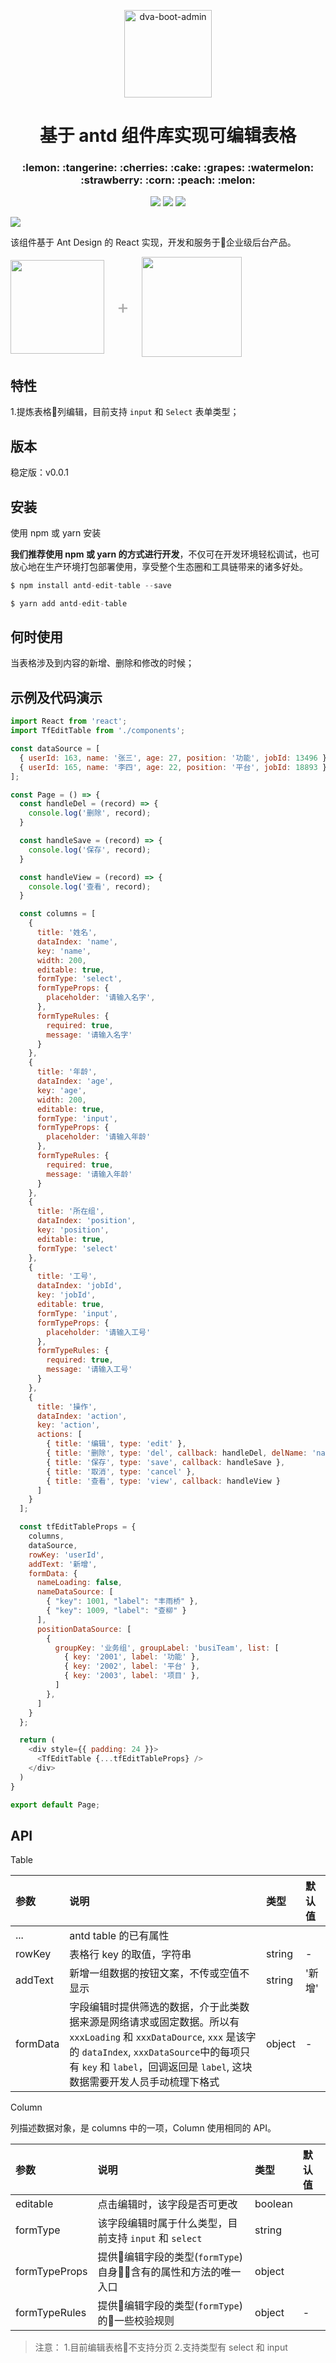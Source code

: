 <p align="center">
    <img alt="dva-boot-admin" src="https://user-images.githubusercontent.com/1697158/49214902-8f888180-f402-11e8-8207-84d5cdf9d9bf.png" width="140">
</p>
<h1 align="center">基于 antd 组件库实现可编辑表格</h1>
<h3 align="center">:lemon: :tangerine: :cherries: :cake: :grapes: :watermelon: :strawberry: :corn: :peach: :melon:</h3>

<p align="center">
  <img src="https://img.shields.io/npm/v/antd-edit-table.svg" />
  <img src="https://img.shields.io/badge/license-MIT-brightgreen.svg">
  <img src="https://img.shields.io/badge/developing%20with-antd%20%3E%20table-brightgreen.svg">
</p>

![](https://raw.githubusercontent.com/ruizhengyun/antd-edit-table/master/assets/screen.png)

该组件基于 Ant Design 的 React 实现，开发和服务于企业级后台产品。

<div><img style="vertical-align: middle;" width="150" src="https://gw.alipayobjects.com/zos/rmsportal/KDpgvguMpGfqaHPjicRK.svg"><span style="font-size: 30px; color: #aaa; margin: 0 20px; vertical-align: middle;">+</span><img style="vertical-align: middle;" width="160" src="https://gw.alipayobjects.com/zos/rmsportal/tXlLQhLvkEelMstLyHiN.svg"></div>


## 特性

1.提炼表格列编辑，目前支持 `input` 和 `Select` 表单类型； 


## 版本
稳定版：v0.0.1

## 安装
使用 npm 或 yarn 安装

**我们推荐使用 npm 或 yarn 的方式进行开发**，不仅可在开发环境轻松调试，也可放心地在生产环境打包部署使用，享受整个生态圈和工具链带来的诸多好处。

```javascript
$ npm install antd-edit-table --save
```

```javascript
$ yarn add antd-edit-table
```

## 何时使用
当表格涉及到内容的新增、删除和修改的时候；

## 示例及代码演示
```javascript
import React from 'react';
import TfEditTable from './components';

const dataSource = [
  { userId: 163, name: '张三', age: 27, position: '功能', jobId: 13496 },
  { userId: 165, name: '李四', age: 22, position: '平台', jobId: 18893 },
];

const Page = () => {
  const handleDel = (record) => {
    console.log('删除', record);
  }

  const handleSave = (record) => {
    console.log('保存', record);
  }

  const handleView = (record) => {
    console.log('查看', record);
  }

  const columns = [
    {
      title: '姓名',
      dataIndex: 'name',
      key: 'name',
      width: 200,
      editable: true,
      formType: 'select',
      formTypeProps: {
        placeholder: '请输入名字',
      },
      formTypeRules: {
        required: true,
        message: '请输入名字'
      }
    },
    {
      title: '年龄',
      dataIndex: 'age',
      key: 'age',
      width: 200,
      editable: true,
      formType: 'input',
      formTypeProps: {
        placeholder: '请输入年龄'
      },
      formTypeRules: {
        required: true,
        message: '请输入年龄'
      }
    },
    {
      title: '所在组',
      dataIndex: 'position',
      key: 'position',
      editable: true,
      formType: 'select'
    },
    {
      title: '工号',
      dataIndex: 'jobId',
      key: 'jobId',
      editable: true,
      formType: 'input',
      formTypeProps: {
        placeholder: '请输入工号'
      },
      formTypeRules: {
        required: true,
        message: '请输入工号'
      }
    },
    {
      title: '操作',
      dataIndex: 'action',
      key: 'action',
      actions: [
        { title: '编辑', type: 'edit' },
        { title: '删除', type: 'del', callback: handleDel, delName: 'name' },
        { title: '保存', type: 'save', callback: handleSave },
        { title: '取消', type: 'cancel' },
        { title: '查看', type: 'view', callback: handleView }
      ]
    }
  ];

  const tfEditTableProps = {
    columns,
    dataSource,
    rowKey: 'userId',
    addText: '新增',
    formData: {
      nameLoading: false,
      nameDataSource: [
        { "key": 1001, "label": "丰雨桥" },
        { "key": 1009, "label": "查柳" }
      ],
      positionDataSource: [
        {
          groupKey: '业务组', groupLabel: 'busiTeam', list: [
            { key: '2001', label: '功能' },
            { key: '2002', label: '平台' },
            { key: '2003', label: '项目' },
          ]
        },
      ]
    }
  };

  return (
    <div style={{ padding: 24 }}>
      <TfEditTable {...tfEditTableProps} />
    </div>
  )
}

export default Page;
```


## API

Table

|参数|说明|类型|默认值|
|:-|:-|:-|:-|
| ... | antd table 的已有属性 | | |
| rowKey | 表格行 key 的取值，字符串 | string | - |
| addText | 新增一组数据的按钮文案，不传或空值不显示 | string | '新增' |
| formData | 字段编辑时提供筛选的数据，介于此类数据来源是网络请求或固定数据。所以有 `xxxLoading` 和 `xxxDataDource`, `xxx` 是该字的 `dataIndex`, `xxxDataSource`中的每项只有 `key` 和 `label`，回调返回是 `label`, 这块数据需要开发人员手动梳理下格式 | object | - |


Column

列描述数据对象，是 columns 中的一项，Column 使用相同的 API。

|参数|说明|类型|默认值|
|:-|:-|:-|:-|
| editable | 点击编辑时，该字段是否可更改 | boolean | |
| formType | 该字段编辑时属于什么类型，目前支持 `input` 和 `select` | string | |
| formTypeProps | 提供编辑字段的类型(`formType`)自身含有的属性和方法的唯一入口 | object | |
| formTypeRules | 提供编辑字段的类型(`formType`)的一些校验规则 | object | - |

> 注意：
> 1.目前编辑表格不支持分页
> 2.支持类型有 select 和 input